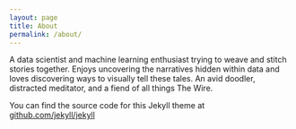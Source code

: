 ```yaml
---
layout: page
title: About
permalink: /about/
---
```




A data scientist and machine learning enthusiast trying to weave and stitch stories together. Enjoys uncovering the narratives hidden within data and loves discovering ways to visually tell these tales. An avid doodler, distracted meditator, and a fiend of all things The Wire.

You can find the source code for this Jekyll theme at [github.com/jekyll/jekyll](https://github.com/jekyll/jekyll/wiki/themes)
